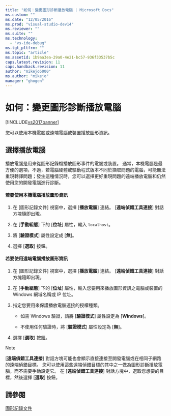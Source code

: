 ```yaml
---
title: "如何：變更圖形診斷播放電腦 | Microsoft Docs"
ms.custom: ""
ms.date: "12/05/2016"
ms.prod: "visual-studio-dev14"
ms.reviewer: ""
ms.suite: ""
ms.technology: 
  - "vs-ide-debug"
ms.tgt_pltfrm: ""
ms.topic: "article"
ms.assetid: 1b9aa3ea-29a0-4e21-bc57-936f33537b5c
caps.latest.revision: 11
caps.handback.revision: 11
author: "mikejo5000"
ms.author: "mikejo"
manager: "ghogen"
---
```

# 如何：變更圖形診斷播放電腦
[!INCLUDE[vs2017banner](../code-quality/includes/vs2017banner.md)]

您可以使用本機電腦或遠端電腦或裝置播放圖形資訊。  
  
## 選擇播放電腦  
 播放電腦是用來從圖形記錄檔播放圖形事件的電腦或裝置。  通常，本機電腦是最方便的選項，不過，若電腦硬體或驅動程式版本不同於擷取問題的電腦，可能無法重現轉譯問題；發生這種情況時，您可以選擇更好重現問題的遠端播放電腦和仍然使用您的開發電腦進行診斷。  
  
#### 若要使用本機電腦播放圖形資訊  
  
1.  在 \[圖形記錄文件\] 視窗中，選擇 \[**播放電腦**\] 連結。  \[**遠端偵錯工具連接**\] 對話方塊隨即出現。  
  
2.  在 \[**手動組態**\] 下的 \[**位址**\] 屬性，輸入 `localhost`。  
  
3.  將 \[**驗證模式**\] 屬性設定成 \[**無**\]。  
  
4.  選擇 \[**選取**\] 按鈕。  
  
#### 若要使用遠端電腦播放圖形資訊  
  
1.  在 \[圖形記錄文件\] 視窗中，選擇 \[**播放電腦**\] 連結。  \[**遠端偵錯工具連接**\] 對話方塊隨即出現。  
  
2.  在 \[**手動組態**\] 下的 \[**位址**\] 屬性，輸入您要用來播放圖形資訊之電腦或裝置的 Windows 網域名稱或 IP 位址。  
  
3.  指定您要用來保護播放電腦連接的授權種類。  
  
    -   如需 Windows 驗證，請將 \[**驗證模式**\] 屬性設定為 \[**Windows**\]。  
  
    -   不使用任何驗證時，將 \[**驗證模式**\] 屬性設定為 \[**無**\]。  
  
4.  選擇 \[**選取**\] 按鈕。  
  
> [!NOTE]
>  \[**遠端偵錯工具連接**\] 對話方塊可能也會顯示直接連接至開發電腦或在相同子網路的遠端偵錯目標。  您可以使用這些遠端偵錯目標的其中之一做為圖形診斷播放電腦，而不需要手動設定它。  在 \[**遠端偵錯工具連接**\] 對話方塊中，選取您想要的目標，然後選擇 \[**選取**\] 按鈕。  
  
## 請參閱  
 [圖形記錄文件](../debugger/graphics-log-document.md)